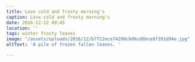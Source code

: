 ```yaml
---
title: Love cold and frosty morning's
caption: Love cold and frosty morning's
date: 2016-12-22 09:45
location: ''
tags: winter frosty leaves
image: "/assets/uploads/2016/12/b7f22ecef4290cb06cd6bce8f391d94e.jpg"
altText: 'A pile of frozen fallen leaves. '

---
```

